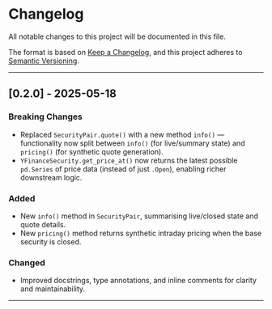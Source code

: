 # Changelog

All notable changes to this project will be documented in this file.

The format is based on [Keep a Changelog](https://keepachangelog.com/en/1.0.0/),
and this project adheres to [Semantic Versioning](https://semver.org/spec/v2.0.0.html).

---

## [0.2.0] - 2025-05-18

### Breaking Changes

- Replaced `SecurityPair.quote()` with a new method `info()` — functionality now split between `info()` (for live/summary state) and `pricing()` (for synthetic quote generation).
- `YFinanceSecurity.get_price_at()` now returns the latest possible `pd.Series` of price data (instead of just `.Open`), enabling richer downstream logic.

### Added

- New `info()` method in `SecurityPair`, summarising live/closed state and quote details.
- New `pricing()` method returns synthetic intraday pricing when the base security is closed.

### Changed

- Improved docstrings, type annotations, and inline comments for clarity and maintainability.

---